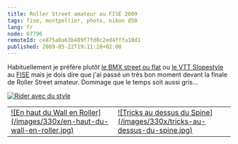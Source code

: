 ```yaml
---
title: Roller Street amateur au FISE 2009
tags: fise, montpellier, photo, nikon d50
lang: fr
node: 67796
remoteId: ce875a0a63b489f7fd0c2ed4fffa10d1
published: 2009-05-22T19:11:28+02:00
---
```


Habituellement je préfère plutôt [le BMX street ou flat](/post/fise-2008-bmx-flat-bmx-street-et-vtt-slopestyle) ou [le VTT Slopestyle](/post/wall-ride-en-vtt-slopestyle-au-fise-2009) au [FISE](/tag/fise) mais je dois dire que j'ai passé un très bon moment devant la finale de Roller Street amateur. Dommage que le temps soit aussi gris...

<a href="/images/rider-avec-du-style.jpg">![Rider avec du style](/images/660x/rider-avec-du-style.jpg)
</a>
<table class="table-centre"><tr><td><a href="/images/en-haut-du-wall-en-roller.jpg">![En haut du Wall en Roller](/images/330x/en-haut-du-wall-en-roller.jpg)
</a></td>
<td><a href="/images/tricks-au-dessus-du-spine.jpg">![Tricks au dessus du Spine](/images/330x/tricks-au-dessus-du-spine.jpg)
</a></td>
</tr>

</table>
